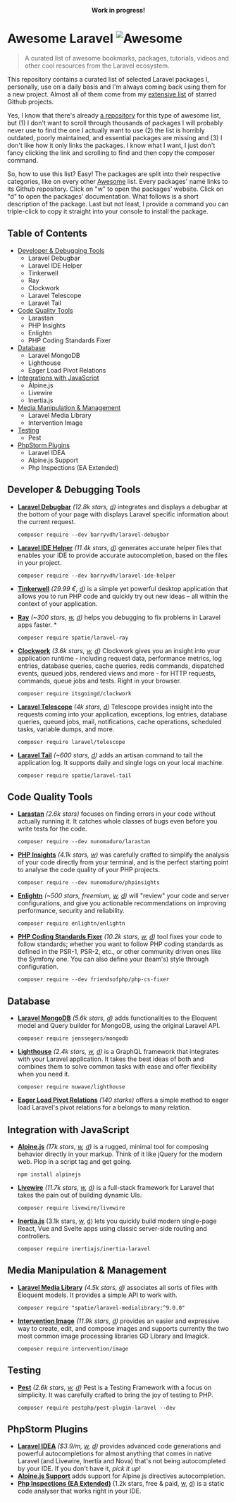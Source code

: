 <p align="center"><strong>Work in progress!</strong></p>

# Awesome Laravel ![Awesome](https://cdn.rawgit.com/sindresorhus/awesome/d7305f38d29fed78fa85652e3a63e154dd8e8829/media/badge.svg)

> A curated list of awesome bookmarks, packages, tutorials, videos and other cool resources from the Laravel ecosystem.

This repository contains a curated list of selected Laravel packages I, personally, use on a daily basis and I'm always coming back using them for a new project. Almost all of them come from my [extensive list](https://github.com/derheyne?tab=stars) of starred Github projects.

Yes, I know that there's already [a repository](https://github.com/chiraggude/awesome-laravel) for this type of awesome list, but (1) I don't want to scroll through thousands of packages I will probably never use to find the one I actually want to use (2) the list is horribly outdated, poorly maintained, and essential packages are missing and (3) I don't like how it only links the packages. I know what I want, I just don't fancy clicking the link and scrolling to find and then copy the composer command.

So, how to use this list? Easy! The packages are split into their respective categories, like on every other [Awesome](https://github.com/sindresorhus/awesome) list. Every packages' name links to its Github repository. Click on "w" to open the packages' website. Click on "d" to open the packages' documentation. What follows is a short description of the package. Last but not least, I provide a command you can triple-click to copy it straight into your console to install the package.

## Table of Contents

* [Developer & Debugging Tools](#developer--debugging-tools)
  * Laravel Debugbar
  * Laravel IDE Helper
  * Tinkerwell
  * Ray
  * Clockwork
  * Laravel Telescope
  * Laravel Tail
* [Code Quality Tools](#code-quality-tools)
  * Larastan
  * PHP Insights
  * Enlightn
  * PHP Coding Standards Fixer
* [Database](#database)
  * Laravel MongoDB
  * Lighthouse
  * Eager Load Pivot Relations
* [Integrations with JavaScript](#integrations-with-javascript)
  * Alpine.js
  * Livewire
  * Inertia.js
* [Media Manipulation & Management](#media-manipulation--management)
  * Laravel Media Library
  * Intervention Image
* [Testing](#testing)
  * Pest
* [PhpStorm Plugins](#phpstorm-plugins)
  * Laravel IDEA
  * Alpine.js Support
  * Php Inspections (EA Extended)

## Developer & Debugging Tools

* **[Laravel Debugbar](https://github.com/barryvdh/laravel-debugbar)** *(12.8k stars, [d](https://github.com/barryvdh/laravel-debugbar#usage))* integrates and displays a debugbar at the bottom of your page with displays Laravel specific information about the current request.  

  ```
  composer require --dev barryvdh/laravel-debugbar
  ```
* **[Laravel IDE Helper](https://github.com/barryvdh/laravel-ide-helper)** *(11.4k stars, [d](https://github.com/barryvdh/laravel-ide-helper#usage))* generates accurate helper files that enables your IDE to provide accurate autocompletion, based on the files in your project.  

  ```
  composer require --dev barryvdh/laravel-ide-helper
  ```
* **[Tinkerwell](https://tinkerwell.app)** *(29.99 €, [d](https://beyondco.de/docs/tinkerwell/getting-started/about))* is a simple yet powerful desktop application that allows you to run PHP code and quickly try out new ideas – all within the context of your application.
* **[Ray](https://github.com/spatie/ray)** *(~300 stars, [w](https://myray.app), [d](https://spatie.be/docs/ray))* helps you debugging to fix problems in Laravel apps faster.
  * 
  ```
  composer require spatie/laravel-ray
  ```
* **[Clockwork](https://github.com/itsgoingd/clockwork)** *(3.6k stars, [w](https://underground.works/clockwork/), [d](https://underground.works/clockwork/#documentation))* Clockwork gives you an insight into your application runtime - including request data, performance metrics, log entries, database queries, cache queries, redis commands, dispatched events, queued jobs, rendered views and more - for HTTP requests, commands, queue jobs and tests. Right in your browser.
  
  ```
  composer require itsgoingd/clockwork
  ```
* **[Laravel Telescope](https://github.com/laravel/telescope)** *(4k stars, [d](https://laravel.com/docs/8.x/telescope))* Telescope provides insight into the requests coming into your application, exceptions, log entries, database queries, queued jobs, mail, notifications, cache operations, scheduled tasks, variable dumps, and more.

  ```
  composer require laravel/telescope
  ```
* **[Laravel Tail](https://github.com/spatie/laravel-tail)** *(~600 stars, [d](https://github.com/spatie/laravel-tail#usage))* adds an artisan command to tail the application log. It supports daily and single logs on your local machine.

  ```
  composer require spatie/laravel-tail
  ```

## Code Quality Tools
* **[Larastan](https://github.com/nunomaduro/larastan)** *(2.6k stars)* focuses on finding errors in your code without actually running it. It catches whole classes of bugs even before you write tests for the code.  

  ```
  composer require --dev nunomaduro/larastan
  ```
* **[PHP Insights](https://github.com/nunomaduro/phpinsights)** *(4.1k stars, [w](https://phpinsights.com))* was carefully crafted to simplify the analysis of your code directly from your terminal, and is the perfect starting point to analyse the code quality of your PHP projects.  

   ```
   composer require --dev nunomaduro/phpinsights
   ```
* **[Enlightn](https://github.com/enlightn/enlightn)** *(~500 stars, freemium, [w](https://www.laravel-enlightn.com), [d](https://www.laravel-enlightn.com/docs/))* will "review" your code and server configurations, and give you actionable recommendations on improving performance, security and reliability.  

  ```
  composer require enlightn/enlightn
  ```
* **[PHP Coding Standards Fixer](https://github.com/FriendsOfPHP/PHP-CS-Fixer)** *(10.2k stars, [w](https://cs.symfony.com), [d](https://cs.symfony.com/doc/usage.html))* tool fixes your code to follow standards; whether you want to follow PHP coding standards as defined in the PSR-1, PSR-2, etc., or other community driven ones like the Symfony one. You can also define your (team's) style through configuration.  
  ```
  composer require --dev friendsofphp/php-cs-fixer
  ```

## Database

* **[Laravel MongoDB](https://github.com/jenssegers/laravel-mongodb)** *(5.6k stars, [d](https://github.com/jenssegers/laravel-mongodb#configuration))* adds functionalities to the Eloquent model and Query builder for MongoDB, using the original Laravel API.

  ```
  composer require jenssegers/mongodb
  ```
* **[Lighthouse](https://github.com/nuwave/lighthouse)** *(2.4k stars, [w](https://lighthouse-php.com), [d](https://lighthouse-php.com/master/getting-started/installation.html))* is a GraphQL framework that integrates with your Laravel application. It takes the best ideas of both and combines them to solve common tasks with ease and offer flexibility when you need it.

  ```
  composer require nuwave/lighthouse
  ```
* **[Eager Load Pivot Relations](https://github.com/ajcastro/eager-load-pivot-relations)** *(140 starks)* offers a simple method to eager load Laravel's pivot relations for a belongs to many relation.

## Integration with JavaScript

* **[Alpine.js](https://github.com/alpinejs/alpine)** *(17k stars, [w](https://alpinejs.dev), [d](https://alpinejs.dev/alpine-101))* is a rugged, minimal tool for composing behavior directly in your markup. Think of it like jQuery for the modern web. Plop in a script tag and get going.

  ```
  npm install alpinejs
  ```
* **[Livewire](https://github.com/livewire/livewire)** *(11.7k stars, [w](https://laravel-livewire.com), [d](https://laravel-livewire.com/docs))* is a full-stack framework for Laravel that takes the pain out of building dynamic UIs.

  ```
  composer require livewire/livewire
  ```

* **[Inertia.js](https://github.com/inertiajs/inertia)** (3.1k stars, [w](https://inertiajs.com), [d](https://inertiajs.com/server-side-setup)) lets you quickly build modern single-page React, Vue and Svelte apps using classic server-side routing and controllers.

  ```
  composer require inertiajs/inertia-laravel
  ```

## Media Manipulation & Management

* **[Laravel Media Library](https://github.com/spatie/laravel-medialibrary)** *(4.5k stars, [d](https://spatie.be/docs/laravel-medialibrary))* associates all sorts of files with Eloquent models. It provides a simple API to work with.

  ```
  composer require "spatie/laravel-medialibrary:^9.0.0"
  ```
* **[Intervention Image](https://github.com/Intervention/image)** *(11.9k stars, [d](http://image.intervention.io))* provides an easier and expressive way to create, edit, and compose images and supports currently the two most common image processing libraries GD Library and Imagick.

  ```
  composer require intervention/image
  ```

## Testing

* **[Pest](https://github.com/pestphp/pest)** *(2.6k stars, [w](https://pestphp.com), [d](https://pestphp.com/docs))* Pest is a Testing Framework with a focus on simplicity. It was carefully crafted to bring the joy of testing to PHP.

  ```
  composer require pestphp/pest-plugin-laravel --dev
  ```

## PhpStorm Plugins

* **[Laravel IDEA](https://laravel-idea.com)** *($3.9/m, [w](https://laravel-idea.com), [d](https://laravel-idea.com/docs))* provides advanced code generations and powerful autocompletions for almost anything that comes in native Laravel (and Livewire, Inertia and Nova) that's not being autocompleted by your IDE. If you don't have it, *pick it up*!
* **[Alpine.js Support](https://plugins.jetbrains.com/plugin/15251-alpine-js-support)** adds support for Alpine.js directives autocompletion.
* **[Php Inspections (EA Extended)](https://plugins.jetbrains.com/plugin/7622-php-inspections-ea-extended-/)** (1.2k stars, free & paid, [w](https://github.com/kalessil/phpinspectionsea), [d](https://github.com/kalessil/phpinspectionsea/blob/master/docs/getting-started.md)) is a static code analyser that works right in your IDE.

